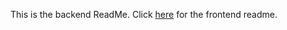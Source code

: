 This is the backend ReadMe. Click [here](https://github.com/ZacharyDagnall/couchbound-traveler/tree/master/frontend) for the frontend readme.
